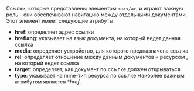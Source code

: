 Ссылки, которые представлены элементом ```<a></a>```, и играют важную роль - они обеспечивают навигацию между отдельными документами. Этот элемент имеет следующие атрибуты:
- **href**: определяет адрес ссылки
- **hreflang**: указывает на язык документа, на который ведет данная ссылка
- **media**: определяет устройство, для которого предназначена ссылка
- **rel**: определяет отношение между данным документов и ресурсом , на который ведет ссылка
- **target**: определяет, как документ по ссылке должен открываться
- **type**: указывает на mine-тип ресурса по ссылке
Наиболее важным атрибутом является **href*.

